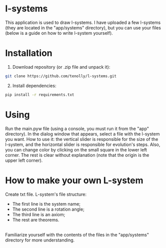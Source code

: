 # l-systems
This application is used to draw l-systems. I have uploaded a few l-systems (they are located in the "app/systems" directory), but you can use your files (below is a guide on how to write l-system yourself).
# Installation
1) Download repository (or .zip file and unpack it):
```bash
git clone https://github.com/tenolly/l-systems.git
```
2) Install dependencies:
```bash
pip install -r requirements.txt
```
# Using
Run the main.pyw file (using a console, you must run it from the "app" directory). In the dialog window that appears, select a file with the l-system you want. How to use it: the vertical slider is responsible for the size of the l-system, and the horizontal slider is responsible for evolution's steps. Also, you can change color by clicking on the small square in the lower left corner. The rest is clear without explanation (note that the origin is the upper left corner).
# How to make your own L-system
Create txt file. L-system's file structure:
<ul>
    <li>The first line is the system name;</li>
    <li>The second line is a rotation angle;</li>
    <li>The third line is an axiom;</li>
    <li>The rest are theorems.</li>
</ul><br>
Familiarize yourself with the contents of the files in the "app/systems" directory for more understanding.
